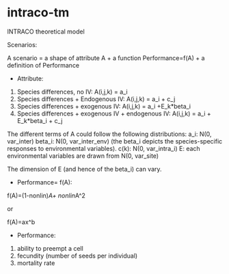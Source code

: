 # intraco-tm
INTRACO theoretical model



Scenarios:

A scenario = a shape of attribute A + a function Performance=f(A) + a definition of Performance

* Attribute:
1. Species differences, no IV: A(i,j,k) = a_i
2. Species differences + Endogenous IV: A(i,j,k) = a_i + c_j
3. Species differences + exogenous IV: A(i,j,k) = a_i +E_k*beta_i
4. Species differences + exogenous IV + endogenous IV: A(i,j,k) = a_i + E_k*beta_i + c_j

The different terms of A could follow the following distributions:
a_i: N(0, var_inter)
beta_i: N(0, var_inter_env) (the beta_i depicts the species-specific responses to environmental variables).
c(k): N(0, var_intra_i)
E: each environmental variables are drawn from N(0, var_site)

The dimension of E (and hence of the beta_i) can vary.

* Performance= f(A):

f(A)=(1-nonlin)*A+ nonlin*A^2

or

f(A)=ax^b

* Performance:

1. ability to preempt a cell
2. fecundity (number of seeds per individual)
3. mortality rate 
